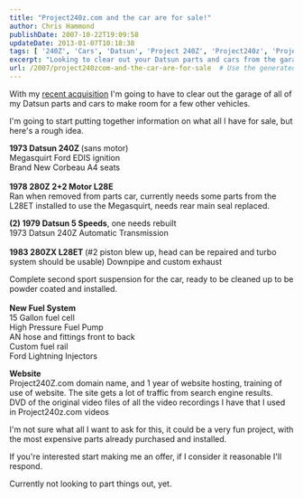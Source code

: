 ```yaml
---
title: "Project240z.com and the car are for sale!"
author: Chris Hammond
publishDate: 2007-10-22T19:09:58
updateDate: 2013-01-07T10:18:38
tags: [ '240Z', 'Cars', 'Datsun', 'Project 240Z', 'Project240z', 'Project240Zcom', 'Video', 'Videos' ]
excerpt: "Looking to clear out your Datsun parts and cars from the garage? Check out what's for sale in this collection including a 240Z and 280ZX with added features and accessories."
url: /2007/project240zcom-and-the-car-are-for-sale  # Use the generated URL with year
---
```

<p>With my <a href="https://www.corvettez06.org">recent acquisition</a> I'm going to have to clear out the garage of all of my Datsun parts and cars to make room for a few other vehicles.</p> <p>I'm going to start putting together information on what all I have for sale, but here's a rough idea.</p> <p><strong>1973 Datsun 240Z </strong>(sans motor)<br /> Megasquirt Ford EDIS ignition<br /> Brand New Corbeau A4 seats<br /> <br /> <strong>1978 280Z 2+2 Motor L28E</strong><br /> Ran when removed from parts car, currently needs some parts from the L28ET installed to use the Megasquirt, needs rear main seal replaced.</p> <p><strong>(2) 1979 Datsun 5 Speeds</strong>, one needs rebuilt<br /> 1973 Datsun 240Z Automatic Transmission<br /> <br /> <strong>1983 280ZX L28ET </strong>(#2 piston blew up, head can be repaired and turbo system should be usable) Downpipe and custom exhaust&nbsp;</p> <p>Complete second sport suspension for the car, ready to be cleaned up to be powder coated and installed.<br /> <br /> <strong>New Fuel System</strong><br /> 15 Gallon fuel cell<br /> High Pressure Fuel Pump<br /> AN hose and fittings front to back<br /> Custom fuel rail<br /> Ford Lightning Injectors</p> <p><strong>Website<br /> </strong>Project240Z.com&nbsp;domain name, and 1 year of website hosting, training of use of website. The site gets a lot of traffic from search engine results.<br /> DVD of the original video files of all the video recordings I have that I used in Project240z.com videos</p> <p>I'm not sure what all I want to ask for this, it could be a very fun project, with the most expensive parts already purchased and installed.</p> <p>If you're interested start making me an offer, if I consider it reasonable I'll respond.</p> <p>Currently not looking to part things out, yet.</p>


